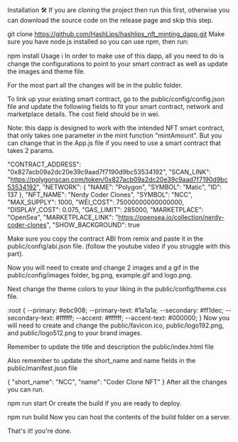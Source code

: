 Installation 🛠️
If you are cloning the project then run this first, otherwise you can download the source code on the release page and skip this step.

git clone https://github.com/HashLips/hashlips_nft_minting_dapp.git
Make sure you have node.js installed so you can use npm, then run:

npm install
Usage ℹ️
In order to make use of this dapp, all you need to do is change the configurations to point to your smart contract as well as update the images and theme file.

For the most part all the changes will be in the public folder.

To link up your existing smart contract, go to the public/config/config.json file and update the following fields to fit your smart contract, network and marketplace details. The cost field should be in wei.

Note: this dapp is designed to work with the intended NFT smart contract, that only takes one parameter in the mint function "mintAmount". But you can change that in the App.js file if you need to use a smart contract that takes 2 params.


  "CONTRACT_ADDRESS": "0x827acb09a2dc20e39c9aad7f7190d9bc53534192",
  "SCAN_LINK": "https://polygonscan.com/token/0x827acb09a2dc20e39c9aad7f7190d9bc53534192",
  "NETWORK": {
    "NAME": "Polygon",
    "SYMBOL": "Matic",
    "ID": 137
  },
  "NFT_NAME": "Nerdy Coder Clones",
  "SYMBOL": "NCC",
  "MAX_SUPPLY": 1000,
  "WEI_COST": 75000000000000000,
  "DISPLAY_COST": 0.075,
  "GAS_LIMIT": 285000,
  "MARKETPLACE": "OpenSea",
  "MARKETPLACE_LINK": "https://opensea.io/collection/nerdy-coder-clones",
  "SHOW_BACKGROUND": true



Make sure you copy the contract ABI from remix and paste it in the public/config/abi.json file. (follow the youtube video if you struggle with this part).

Now you will need to create and change 2 images and a gif in the public/config/images folder, bg.png, example.gif and logo.png.

Next change the theme colors to your liking in the public/config/theme.css file.

:root {
  --primary: #ebc908;
  --primary-text: #1a1a1a;
  --secondary: #ff1dec;
  --secondary-text: #ffffff;
  --accent: #ffffff;
  --accent-text: #000000;
}
Now you will need to create and change the public/favicon.ico, public/logo192.png, and public/logo512.png to your brand images.

Remember to update the title and description the public/index.html file

<title>Nerdy Coder Clones</title>
<meta name="description" content="Mint your Nerdy Coder Clone NFT" />
Also remember to update the short_name and name fields in the public/manifest.json file

{
  "short_name": "NCC",
  "name": "Coder Clone NFT"
}
After all the changes you can run.

npm run start
Or create the build if you are ready to deploy.

npm run build
Now you can host the contents of the build folder on a server.

That's it! you're done.
